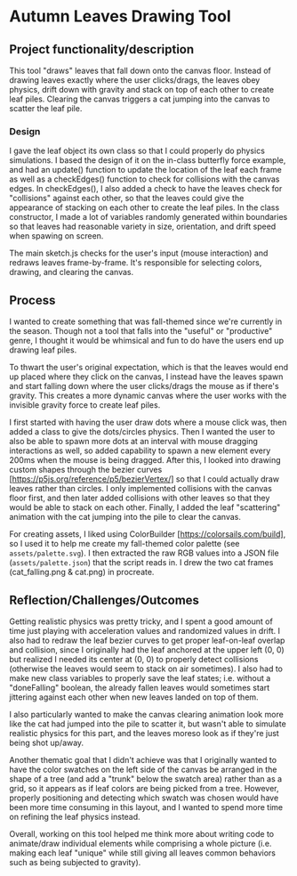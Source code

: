 # Autumn Leaves Drawing Tool

## Project functionality/description
This tool "draws" leaves that fall down onto the canvas floor. Instead of
drawing leaves exactly where the user clicks/drags, the leaves obey physics, 
drift down with gravity and stack on top of each other to create leaf piles. 
Clearing the canvas triggers a cat jumping into the canvas to 
scatter the leaf pile. 

### Design
I gave the leaf object its own class so that I could properly do physics simulations.
I based the design of it on the in-class butterfly force example, and had an update() function to update the location of the leaf each frame as well as a checkEdges() function
to check for collisions with the canvas edges. In checkEdges(), I also added a check to have the leaves check for "collisions" against each other, so that the leaves could give the appearance of stacking on each other to create the leaf piles. In the class constructor,
I made a lot of variables randomly generated within boundaries so that leaves had reasonable variety in size, orientation, and drift speed when spawing on screen. 

The main sketch.js checks for the user's input (mouse interaction) and redraws leaves frame-by-frame. It's responsible for selecting colors, drawing, and clearing the canvas. 

## Process
I wanted to create something that was fall-themed since we're currently in the season.
Though not a tool that falls into the "useful" or "productive" genre, I thought it would be whimsical and fun to do have the users end up drawing leaf piles.

To thwart the user's original expectation, which is that the leaves would end up placed where they click on the canvas, I instead have the leaves spawn and start falling down where the user clicks/drags the mouse as if there's gravity. This creates a more dynamic canvas where the user works with the invisible gravity force to create leaf piles.

I first started with having the user draw dots where a mouse click was, then added a class to give the dots/circles physics. Then I wanted the user to also be able to spawn more dots at an interval with mouse dragging interactions as well, so added capability to spawn a new element every 200ms when the mouse is being dragged. After this, I looked into drawing custom shapes through the bezier curves [https://p5js.org/reference/p5/bezierVertex/] so that I could actually draw leaves rather than circles. I only implemented collisions with the canvas floor first, and then later added collisions with other leaves so that they would be able to stack on each other. Finally, I added the leaf "scattering" animation with the cat jumping into the pile to clear the canvas.

For creating assets, I liked using ColorBuilder [https://colorsails.com/build], so I used it to help me create my fall-themed color palette (see `assets/palette.svg`). I then extracted the raw RGB values into a JSON file (`assets/palette.json`) that the script reads in.
I drew the two cat frames (cat_falling.png & cat.png) in procreate.

## Reflection/Challenges/Outcomes
Getting realistic physics was pretty tricky, and I spent a good amount of time just playing with acceleration values and randomized values in drift. I also had to redraw the leaf bezier curves to get proper leaf-on-leaf overlap and collision, since I originally had the leaf anchored at the upper left (0, 0) but realized I needed its center at (0, 0) to properly detect collisions (otherwise the leaves would seem to stack on air sometimes). I also had to make new class variables to properly save the leaf states; i.e. without a "doneFalling" boolean, the already fallen leaves would sometimes start jittering against each other when new leaves landed on top of them. 

I also particularly wanted to make the canvas clearing animation look more like the cat had jumped into the pile to scatter it, but wasn't able to simulate realistic physics for this part, and the leaves moreso look as if they're just being shot up/away. 

Another thematic goal that I didn't achieve was that I originally wanted to have the color swatches on the left side of the canvas be arranged in the shape of a tree (and add a "trunk" below the swatch area) rather than as a grid, so it appears as if leaf colors are being picked from a tree. However, properly positioning and detecting which swatch was chosen would have been more time consuming in this layout, and I wanted to spend more time on refining the leaf physics instead. 

Overall, working on this tool helped me think more about writing code to animate/draw individual elements while comprising a whole picture (i.e. making each leaf "unique" while still giving all leaves common behaviors such as being subjected to gravity). 